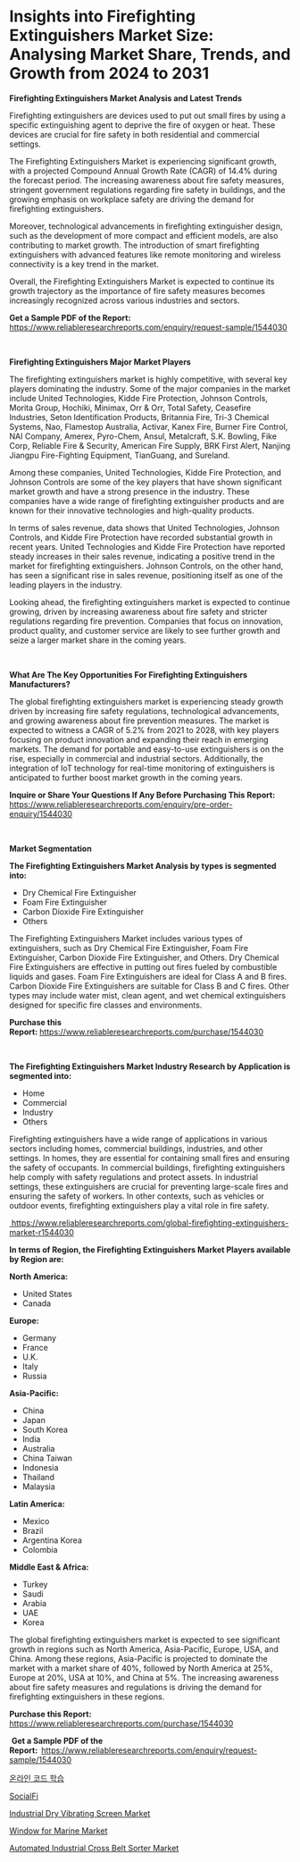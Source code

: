 <p><h1>Insights into Firefighting Extinguishers Market Size: Analysing Market Share, Trends, and Growth from 2024 to 2031</h1></p><p><strong>Firefighting Extinguishers Market Analysis and Latest Trends</strong></p>
<p><p>Firefighting extinguishers are devices used to put out small fires by using a specific extinguishing agent to deprive the fire of oxygen or heat. These devices are crucial for fire safety in both residential and commercial settings.</p><p>The Firefighting Extinguishers Market is experiencing significant growth, with a projected Compound Annual Growth Rate (CAGR) of 14.4% during the forecast period. The increasing awareness about fire safety measures, stringent government regulations regarding fire safety in buildings, and the growing emphasis on workplace safety are driving the demand for firefighting extinguishers.</p><p>Moreover, technological advancements in firefighting extinguisher design, such as the development of more compact and efficient models, are also contributing to market growth. The introduction of smart firefighting extinguishers with advanced features like remote monitoring and wireless connectivity is a key trend in the market.</p><p>Overall, the Firefighting Extinguishers Market is expected to continue its growth trajectory as the importance of fire safety measures becomes increasingly recognized across various industries and sectors.</p></p>
<p><strong>Get a Sample PDF of the Report:&nbsp;</strong> <a href="https://www.reliableresearchreports.com/enquiry/request-sample/1544030">https://www.reliableresearchreports.com/enquiry/request-sample/1544030</a></p>
<p>&nbsp;</p>
<p><strong>Firefighting Extinguishers Major Market Players</strong></p>
<p><p>The firefighting extinguishers market is highly competitive, with several key players dominating the industry. Some of the major companies in the market include United Technologies, Kidde Fire Protection, Johnson Controls, Morita Group, Hochiki, Minimax, Orr & Orr, Total Safety, Ceasefire Industries, Seton Identification Products, Britannia Fire, Tri-3 Chemical Systems, Nao, Flamestop Australia, Activar, Kanex Fire, Burner Fire Control, NAI Company, Amerex, Pyro-Chem, Ansul, Metalcraft, S.K. Bowling, Fike Corp, Reliable Fire & Security, American Fire Supply, BRK First Alert, Nanjing Jiangpu Fire-Fighting Equipment, TianGuang, and Sureland.</p><p>Among these companies, United Technologies, Kidde Fire Protection, and Johnson Controls are some of the key players that have shown significant market growth and have a strong presence in the industry. These companies have a wide range of firefighting extinguisher products and are known for their innovative technologies and high-quality products.</p><p>In terms of sales revenue, data shows that United Technologies, Johnson Controls, and Kidde Fire Protection have recorded substantial growth in recent years. United Technologies and Kidde Fire Protection have reported steady increases in their sales revenue, indicating a positive trend in the market for firefighting extinguishers. Johnson Controls, on the other hand, has seen a significant rise in sales revenue, positioning itself as one of the leading players in the industry.</p><p>Looking ahead, the firefighting extinguishers market is expected to continue growing, driven by increasing awareness about fire safety and stricter regulations regarding fire prevention. Companies that focus on innovation, product quality, and customer service are likely to see further growth and seize a larger market share in the coming years.</p></p>
<p>&nbsp;</p>
<p><strong>What Are The Key Opportunities For Firefighting Extinguishers Manufacturers?</strong></p>
<p><p>The global firefighting extinguishers market is experiencing steady growth driven by increasing fire safety regulations, technological advancements, and growing awareness about fire prevention measures. The market is expected to witness a CAGR of 5.2% from 2021 to 2028, with key players focusing on product innovation and expanding their reach in emerging markets. The demand for portable and easy-to-use extinguishers is on the rise, especially in commercial and industrial sectors. Additionally, the integration of IoT technology for real-time monitoring of extinguishers is anticipated to further boost market growth in the coming years.</p></p>
<p><strong>Inquire or Share Your Questions If Any Before Purchasing This Report:</strong> <a href="https://www.reliableresearchreports.com/enquiry/pre-order-enquiry/1544030">https://www.reliableresearchreports.com/enquiry/pre-order-enquiry/1544030</a></p>
<p>&nbsp;</p>
<p><strong>Market Segmentation</strong></p>
<p><strong>The Firefighting Extinguishers Market Analysis by types is segmented into:</strong></p>
<p><ul><li>Dry Chemical Fire Extinguisher</li><li>Foam Fire Extinguisher</li><li>Carbon Dioxide Fire Extinguisher</li><li>Others</li></ul></p>
<p><p>The Firefighting Extinguishers Market includes various types of extinguishers, such as Dry Chemical Fire Extinguisher, Foam Fire Extinguisher, Carbon Dioxide Fire Extinguisher, and Others. Dry Chemical Fire Extinguishers are effective in putting out fires fueled by combustible liquids and gases. Foam Fire Extinguishers are ideal for Class A and B fires. Carbon Dioxide Fire Extinguishers are suitable for Class B and C fires. Other types may include water mist, clean agent, and wet chemical extinguishers designed for specific fire classes and environments.</p></p>
<p><strong>Purchase this Report:&nbsp;</strong><a href="https://www.reliableresearchreports.com/purchase/1544030">https://www.reliableresearchreports.com/purchase/1544030</a></p>
<p>&nbsp;</p>
<p><strong>The Firefighting Extinguishers Market Industry Research by Application is segmented into:</strong></p>
<p><ul><li>Home</li><li>Commercial</li><li>Industry</li><li>Others</li></ul></p>
<p><p>Firefighting extinguishers have a wide range of applications in various sectors including homes, commercial buildings, industries, and other settings. In homes, they are essential for containing small fires and ensuring the safety of occupants. In commercial buildings, firefighting extinguishers help comply with safety regulations and protect assets. In industrial settings, these extinguishers are crucial for preventing large-scale fires and ensuring the safety of workers. In other contexts, such as vehicles or outdoor events, firefighting extinguishers play a vital role in fire safety.</p></p>
<p><a href="https://www.reliableresearchreports.com/global-firefighting-extinguishers-market-r1544030">&nbsp;https://www.reliableresearchreports.com/global-firefighting-extinguishers-market-r1544030</a></p>
<p><strong>In terms of Region, the Firefighting Extinguishers Market Players available by Region are:</strong></p>
<p>
    <p> <strong> North America: </strong>
        <ul>
            <li>United States</li>
            <li>Canada</li>
        </ul>
        </p> 
    <p> <strong> Europe: </strong>
        <ul>
            <li>Germany</li>
            <li>France</li>
            <li>U.K.</li>
            <li>Italy</li>
            <li>Russia</li>
        </ul>
        </p> 
    <p> <strong> Asia-Pacific: </strong>
        <ul>
            <li>China</li>
            <li>Japan</li>
            <li>South Korea</li>
            <li>India</li>
            <li>Australia</li>
            <li>China Taiwan</li>
            <li>Indonesia</li>
            <li>Thailand</li>
            <li>Malaysia</li>
        </ul>
        </p> 
    <p> <strong> Latin America: </strong>
        <ul>
            <li>Mexico</li>
            <li>Brazil</li>
            <li>Argentina Korea</li>
            <li>Colombia</li>
        </ul>
        </p> 
    <p> <strong> Middle East & Africa: </strong>
        <ul>
            <li>Turkey</li>
            <li>Saudi</li>
            <li>Arabia</li>
            <li>UAE</li>
            <li>Korea</li>
        </ul>
    </p>
    </p>
<p><p>The global firefighting extinguishers market is expected to see significant growth in regions such as North America, Asia-Pacific, Europe, USA, and China. Among these regions, Asia-Pacific is projected to dominate the market with a market share of 40%, followed by North America at 25%, Europe at 20%, USA at 10%, and China at 5%. The increasing awareness about fire safety measures and regulations is driving the demand for firefighting extinguishers in these regions.</p></p>
<p><strong>Purchase this Report: </strong><a href="https://www.reliableresearchreports.com/purchase/1544030">https://www.reliableresearchreports.com/purchase/1544030</a></p>
<p>&nbsp;<strong>Get a Sample PDF of the Report:&nbsp;&nbsp;</strong><a href="https://www.reliableresearchreports.com/enquiry/request-sample/1544030">https://www.reliableresearchreports.com/enquiry/request-sample/1544030</a></p>
<p><strong></strong></p>
<p><p><a href="https://github.com/fredrickeglers/Market-Research-Report-List-3/blob/main/818825069810.md">온라인 코드 학습</a></p><p><a href="https://github.com/RichardLueilwitz787/Market-Research-Report-List-3/blob/main/821368169811.md">SocialFi</a></p><p><a href="https://github.com/mzurpwxu46/Market-Research-Report-List-1/blob/main/industrial-dry-vibrating-screen-market.md">Industrial Dry Vibrating Screen Market</a></p><p><a href="https://github.com/LouieAltenwert/Market-Research-Report-List-1/blob/main/window-for-marine-market.md">Window for Marine Market</a></p><p><a href="https://github.com/thomasBaker655/Market-Research-Report-List-1/blob/main/automated-industrial-cross-belt-sorter-market.md">Automated Industrial Cross Belt Sorter Market</a></p></p>